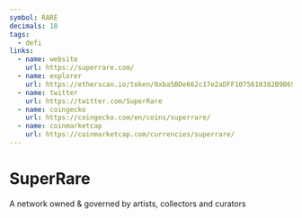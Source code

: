 ```yaml
---
symbol: RARE
decimals: 18
tags:
  - defi
links:
  - name: website
    url: https://superrare.com/
  - name: explorer
    url: https://etherscan.io/token/0xba5BDe662c17e2aDFF1075610382B9B691296350
  - name: twitter
    url: https://twitter.com/SuperRare
  - name: coingecko
    url: https://coingecko.com/en/coins/superrare/
  - name: coinmarketcap
    url: https://coinmarketcap.com/currencies/superrare/
---
```


# SuperRare

A network owned & governed by artists, collectors and curators
